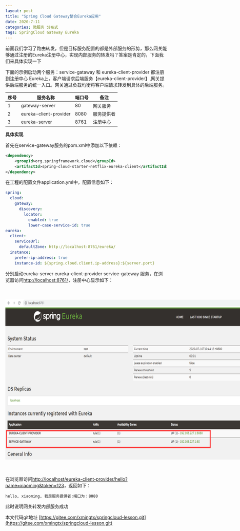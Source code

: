 ```yaml
---
layout: post
title: "Spring Cloud Gateway整合Eureka应用"
date: 2020-7-11
categories: 微服务 分布式
tags: SpringCloud Gateway Eureka
--- 
```



前面我们学习了路由转发，但是目标服务配置的都是外部服务的形势，那么网关能够通过注册的Eureka注册中心，实现内部服务的转发吗？答案是肯定的，下面我们来具体实现一下

下面的示例启动两个服务：service-gataway 和 eureka-client-provider 都注册到注册中心 Eureka上，客户端请求后端服务【eureka-client-provider】,网关提供后端服务的统一入口。网关通过负载均衡将客户端请求转发到具体的后端服务。


序号 |	服务名称 |	端口号 |	备注
-|-|-|-|
1 |	gateway-server |	80	| 网关服务 |
2|	eureka-client-provider|	8080|	服务提供者|
3|	eureka-server|	8761|	注册中心|

**具体实现**

首先在service-gateway服务的pom.xml中添加以下依赖：

```xml
<dependency>
    <groupId>org.springframework.cloud</groupId>
    <artifactId>spring-cloud-starter-netflix-eureka-client</artifactId>
</dependency>
```

在工程的配置文件application.yml中，配置信息如下：

```yaml
spring:
  cloud:
    gateway:
      discovery:
        locator:
          enabled: true
          lower-case-service-id: true
eureka:
  client:
    serviceUrl:
      defaultZone: http://localhost:8761/eureka/
  instance:
    prefer-ip-address: true
    instance-id: ${spring.cloud.client.ip-address}:${server.port}
```

分别启动eureka-server  eureka-client-provider service-gateway 服务，在浏览器访问[http://localhost:8761/](http://localhost:8761/)，注册中心显示如下：

<div style="width:780px;height:500px;margin:50px auto;">
    <img alt="gateway-eureka.png" src="/images/gateway-eureka.png" width="780" height="500"/>
</div>


在浏览器访问[http://localhost/eureka-client-provider/hello?name=xiaoming&token=123](http://localhost/eureka-client-provider/hello?name=xiaoming&token=123)，返回如下：

```
hello, xiaoming, 我是服务提供者:端口为：8080
```

此时说明网关转发内部服务成功


本文代码git地址 [https://gitee.com/xmingtx/springcloud-lesson.git](https://gitee.com/xmingtx/springcloud-lesson.git)